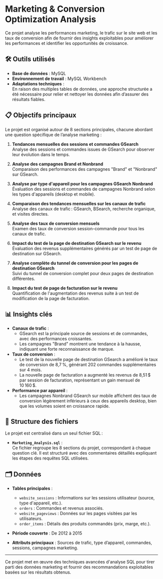 # Marketing & Conversion Optimization Analysis

Ce projet analyse les performances marketing, le trafic sur le site web et les taux de conversion afin de fournir des insights exploitables pour améliorer les performances et identifier les opportunités de croissance.

## 🛠️ Outils utilisés
- **Base de données** : MySQL  
- **Environnement de travail** : MySQL Workbench  
- **Adaptations techniques** :  
  En raison des multiples tables de données, une approche structurée a été nécessaire pour relier et nettoyer les données afin d’assurer des résultats fiables.

## 📋 Objectifs principaux
Le projet est organisé autour de 8 sections principales, chacune abordant une question spécifique de l’analyse marketing :

1. **Tendances mensuelles des sessions et commandes GSearch**  
   Analyse des sessions et commandes issues de GSearch pour observer leur évolution dans le temps.

2. **Analyse des campagnes Brand et Nonbrand**  
   Comparaison des performances des campagnes "Brand" et "Nonbrand" sur GSearch.

3. **Analyse par type d'appareil pour les campagnes GSearch Nonbrand**  
   Évaluation des sessions et commandes de campagnes Nonbrand selon les types d'appareils (desktop et mobile).

4. **Comparaison des tendances mensuelles sur les canaux de trafic**  
   Analyse des canaux de trafic : GSearch, BSearch, recherche organique, et visites directes.

5. **Analyse des taux de conversion mensuels**  
   Examen des taux de conversion session-commande pour tous les canaux de trafic.

6. **Impact du test de la page de destination GSearch sur le revenu**  
   Évaluation des revenus supplémentaires générés par un test de page de destination sur GSearch.

7. **Analyse complète du tunnel de conversion pour les pages de destination GSearch**  
   Suivi du tunnel de conversion complet pour deux pages de destination différentes.

8. **Impact du test de page de facturation sur le revenu**  
   Quantification de l'augmentation des revenus suite à un test de modification de la page de facturation.

## 📊 Insights clés
- **Canaux de trafic** :
  - GSearch est la principale source de sessions et de commandes, avec des performances croissantes.
  - Les campagnes "Brand" montrent une tendance à la hausse, indiquant une forte reconnaissance de marque.
- **Taux de conversion** :
  - Le test de la nouvelle page de destination GSearch a amélioré le taux de conversion de 8,7 %, générant 202 commandes supplémentaires sur 4 mois.
  - La nouvelle page de facturation a augmenté les revenus de 8,51 $ par session de facturation, représentant un gain mensuel de 10 160 $.
- **Performance par appareil** :
  - Les campagnes Nonbrand GSearch sur mobile affichent des taux de conversion légèrement inférieurs à ceux des appareils desktop, bien que les volumes soient en croissance rapide.

## 📁 Structure des fichiers
Le projet est centralisé dans un seul fichier SQL :

- **`Marketing_Analysis.sql`** :  
  Ce fichier regroupe les 8 sections du projet, correspondant à chaque question clé. Il est structuré avec des commentaires détaillés expliquant les étapes des requêtes SQL utilisées.

## 🗂️ Données
- **Tables principales** :  
  - `website_sessions` : Informations sur les sessions utilisateur (source, type d'appareil, etc.).  
  - `orders` : Commandes et revenus associés.  
  - `website_pageviews` : Données sur les pages visitées par les utilisateurs.  
  - `order_items` : Détails des produits commandés (prix, marge, etc.).

- **Période couverte** : De 2012 à 2015  
- **Attributs principaux** : Sources de trafic, type d’appareil, commandes, sessions, campagnes marketing.

---

Ce projet met en œuvre des techniques avancées d'analyse SQL pour tirer parti des données marketing et fournir des recommandations exploitables basées sur les résultats obtenus.
